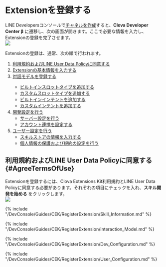 # Extensionを登録する

LINE Developersコンソールで[チャネルを作成](/DevConsole/Guides/CEK/Create_Channel.md)すると、**Clova Developer Center β** に遷移し、次の画面が開きます。ここで必要な情報を入力し、Extensionの登録を完了させます。  
![](/DevConsole/Resources/Images/DevConsole-New_Extension.png)

Extensionの登録は、通常、次の順で行われます。

<ol>
  <li><a href="#AgreeTermsOfUse">利用規約およびLINE User Data Policyに同意する</a></li>
  <li><a href="#InputSkillInfo">Extensionの基本情報を入力する</a></li>
  <li><a href="#RegisterInteractionModel">対話モデルを登録する</a></li>
    <ul>
      <li><a href="#AddBuiltinSlotType">ビルトインスロットタイプを追加する</a></li>
      <li><a href="#AddCustomSlotType">カスタムスロットタイプを追加する</a></li>
      <li><a href="#AddBuiltinIntent">ビルトインインテントを追加する</a></li>
      <li><a href="#AddCustomIntent">カスタムインテントを追加する</a></li>
    </ul>
  <li><a href="#SetDevConfiguration">開発設定を行う</a>
    <ul>
      <li><a href="#SetServerConnection">サーバー設定を行う</a></li>
      <li><a href="#SetAccountLinking">アカウント連携を設定する</a></li>
    </ul>
  </li>
  <li><a href="#SetUserConfiguration">ユーザー設定を行う</a>
    <ul>
      <li><a href="#InputSkillStoreInfo">スキルストアの情報を入力する</a></li>
      <li><a href="#InputComplianceInfo">個人情報の保護および規約の設定を行う</a></li>
    </ul>
  </li>
</ol>

## 利用規約およびLINE User Data Policyに同意する {#AgreeTermsOfUse}

Extensionを登録するには、Clova Extensions Kit利用規約とLINE User Data Policyに同意する必要があります。それぞれの項目にチェックを入れ、**スキル開発を始める** をクリックします。  
![](/DevConsole/Resources/Images/DevConsole-Agree_Terms_of_Use_and_Collecting_Personal_Info.png)

{% include "/DevConsole/Guides/CEK/RegisterExtension/Skill_Information.md" %}

{% include "/DevConsole/Guides/CEK/RegisterExtension/Interaction_Model.md" %}

{% include "/DevConsole/Guides/CEK/RegisterExtension/Dev_Configuration.md" %}

{% include "/DevConsole/Guides/CEK/RegisterExtension/User_Configuration.md" %}
